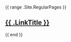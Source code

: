 {{ range .Site.RegularPages }}
  <h2><a href="{{ .RelPermalink }}">{{ .LinkTitle }}</a></h2>
{{ end }}
